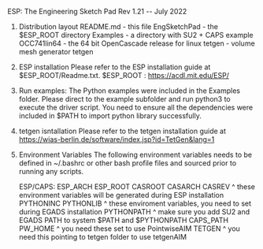  ESP: The Engineering Sketch Pad
 Rev 1.21 -- July 2022

1. Distribution layout
	README.md	-	this file
	EngSketchPad	-	the $ESP_ROOT directory
	Examples	-	a directory with SU2 + CAPS example
	OCC741lin64	-	the 64 bit OpenCascade release for linux
	tetgen		-	volume mesh generator tetgen

2. ESP installation
	Please refer to the ESP installation guide at $ESP_ROOT/Readme.txt.
	$ESP_ROOT : https://acdl.mit.edu/ESP/
	
3. Run examples:
	The Python examples were included in the Examples folder. Please direct to the example subfolder and run python3 to execute the driver script. You need to ensure all the dependencies were included in $PATH to import python library successfully.

4. tetgen isntallation
	Please refer to the tetgen installation guide at 
	https://wias-berlin.de/software/index.jsp?id=TetGen&lang=1
		
5. Environment Variables
	The following environment variables needs to be defined in ~/.bashrc or other bash profile files and sourced prior to running any scripts.
	 
	ESP/CAPS:
	ESP_ARCH
	ESP_ROOT
	CASROOT
	CASARCH
	CASREV
	^ these environment variables will be generated during ESP installation 
	PYTHONINC
	PYTHONLIB
	^ these enviroment variables, you need to set during EGADS installation
	PYTHONPATH
	^ make sure you add SU2 and EGADS PATH to system $PATH and $PYTHONPATH
	CAPS_PATH
	PW_HOME
	^ you need these set to use PointwiseAIM
	TETGEN
	^ you need this pointing to tetgen folder to use tetgenAIM
	
	

	 

 
